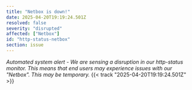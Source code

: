 ```yaml
---
title: "Netbox is down!"
date: 2025-04-20T19:19:24.501Z
resolved: false
severity: "disrupted"
affected: ["Netbox"]
id: "http-status-netbox"
section: issue
---
```


**Automated system alert* - We are sensing a disruption in our http-status monitor. This means that end users may experience issues with our "Netbox". This may be temporary.* {{< track "2025-04-20T19:19:24.501Z" >}}

